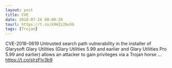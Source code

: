 ```yaml
---
layout: post
title: CVE
date: 2018-07-26 00:00:20
tourl: https://t.co/k9HZz2bu5G
tags: [Trojan]
---
```

CVE-2018-0619 Untrusted search path vulnerability in the installer of Glarysoft Glary Utilities (Glary Utilities 5.99 and earlier and Glary Utilities Pro 5.99 and earlier) allows an attacker to gain privileges via a Trojan horse ... https://t.co/slrzFlv3b9